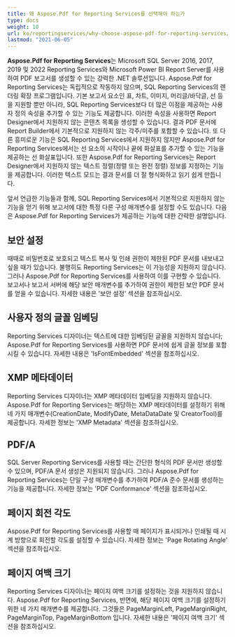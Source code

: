 ```yaml
---
title: 왜 Aspose.Pdf for Reporting Services를 선택해야 하는가
type: docs
weight: 10
url: ko/reportingservices/why-choose-aspose-pdf-for-reporting-services/
lastmod: "2021-06-05"
---
```


**Aspose.Pdf for Reporting Services**는 Microsoft SQL Server 2016, 2017, 2019 및 2022 Reporting Services와 Microsoft Power BI Report Server를 사용하여 PDF 보고서를 생성할 수 있는 강력한 .NET 솔루션입니다. Aspose.Pdf for Reporting Services는 독립적으로 작동하지 않으며, SQL Reporting Services의 렌더링 확장 프로그램입니다. 기본 보고서 요소인 표, 차트, 이미지, 머리글/바닥글, 선 등을 지원할 뿐만 아니라, SQL Reporting Services보다 더 많은 이점을 제공하는 사용자 정의 속성을 추가할 수 있는 기능도 제공합니다. 이러한 속성을 사용하면 Report Designer에서 지원하지 않는 콘텐츠 목록을 생성할 수 있습니다. 결과 PDF 문서에 Report Builder에서 기본적으로 지원하지 않는 각주/미주를 포함할 수 있습니다. 또 다른 흥미로운 기능은 SQL Reporting Services에서 지원하지 않지만 Aspose.Pdf for Reporting Services에서는 선 요소의 시작이나 끝에 화살표를 추가할 수 있는 기능을 제공하는 선 화살표입니다. 또한 Aspose.Pdf for Reporting Services는 Report Designer에서 지원하지 않는 텍스트 정렬(정렬 또는 완전 정렬) 정보를 지정하는 기능을 제공합니다. 이러한 텍스트 모드는 결과 문서를 더 잘 형식화하고 읽기 쉽게 만듭니다.

앞서 언급한 기능들과 함께, SQL Reporting Services에서 기본적으로 지원하지 않는 기능을 얻기 위해 보고서에 대한 특정 다른 구성 매개변수를 설정할 수도 있습니다. 다음은 Aspose.Pdf for Reporting Services가 제공하는 기능에 대한 간략한 설명입니다.

## 보안 설정

때때로 비밀번호로 보호되고 텍스트 복사 및 인쇄 권한이 제한된 PDF 문서를 내보내고 싶을 때가 있습니다. 불행히도 Reporting Services는 이 가능성을 지원하지 않습니다. 그러나 Aspose.Pdf for Reporting Services를 사용하여 이를 구현할 수 있습니다. 보고서나 보고서 서버에 해당 보안 매개변수를 추가하여 권한이 제한된 보안 PDF 문서를 얻을 수 있습니다. 자세한 내용은 '보안 설정' 섹션을 참조하십시오.

## 사용자 정의 글꼴 임베딩

Reporting Services 디자이너는 텍스트에 대한 임베딩된 글꼴을 지원하지 않습니다; Aspose.Pdf for Reporting Services를 사용하면 PDF 문서에 쉽게 글꼴 정보를 포함시킬 수 있습니다. 자세한 내용은 'IsFontEmbedded' 섹션을 참조하십시오.

## XMP 메타데이터

Reporting Services 디자이너는 XMP 메타데이터 임베딩을 지원하지 않습니다. Aspose.Pdf for Reporting Services는 해당하는 XMP 메타데이터를 설정하기 위해 네 가지 매개변수(CreationDate, ModifyDate, MetaDataDate 및 CreatorTool)를 제공합니다. 자세한 정보는 'XMP Metadata' 섹션을 참조하십시오.

## PDF/A

SQL Server Reporting Services를 사용할 때는 간단한 형식의 PDF 문서만 생성할 수 있으며, PDF/A 문서 생성은 지원되지 않습니다. 그러나 Aspose.Pdf for Reporting Services는 단일 구성 매개변수를 추가하여 PDF/A 준수 문서를 생성하는 기능을 제공합니다. 자세한 정보는 'PDF Conformance' 섹션을 참조하십시오.

## 페이지 회전 각도

Aspose.Pdf for Reporting Services를 사용할 때 페이지가 표시되거나 인쇄될 때 시계 방향으로 회전할 각도를 설정할 수 있습니다. 자세한 정보는 'Page Rotating Angle' 섹션을 참조하십시오.

## 페이지 여백 크기

Reporting Services 디자이너는 페이지 여백 크기를 설정하는 것을 지원하지 않습니다. Aspose.Pdf for Reporting Services, 반면에, 해당 페이지 여백 크기를 설정하기 위한 네 가지 매개변수를 제공합니다. 그것들은 PageMarginLeft, PageMarginRight, PageMarginTop, PageMarginBottom 입니다. 자세한 내용은 '페이지 여백 크기' 섹션을 참조하십시오.